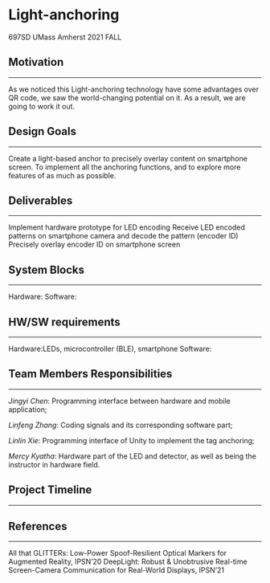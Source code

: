 # Light-anchoring
697SD UMass Amherst 2021 FALL



## Motivation
--------
As we noticed this Light-anchoring technology have some advantages over QR code, we saw the world-changing potential on it. As a result, we are going to work it out.

## Design Goals
--------
Create a light-based anchor to precisely overlay content on smartphone screen.
To implement all the anchoring functions, and to explore more features of as much as possible.

## Deliverables
--------
Implement hardware prototype for LED encoding
Receive LED encoded patterns on smartphone camera and decode the pattern (encoder ID)
Precisely overlay encoder ID on smartphone screen

## System Blocks
--------
Hardware:
Software:

## HW/SW requirements
--------
Hardware:LEDs, microcontroller (BLE), smartphone
Software:

## Team Members Responsibilities
--------
*Jingyi Chen*: Programming interface between hardware and mobile application;   

*Linfeng Zhang*:  Coding signals and its corresponding software part;   

*Linlin Xie*: Programming interface of Unity to implement the tag anchoring;   

*Mercy Kyatha*: Hardware part of the LED and detector, as well as being the instructor in hardware field.   


## Project Timeline
--------

## References
--------
All that GLITTERs: Low-Power Spoof-Resilient Optical Markers for Augmented Reality, IPSN’20
DeepLight: Robust & Unobtrusive Real-time Screen-Camera Communication for Real-World Displays, IPSN’21
